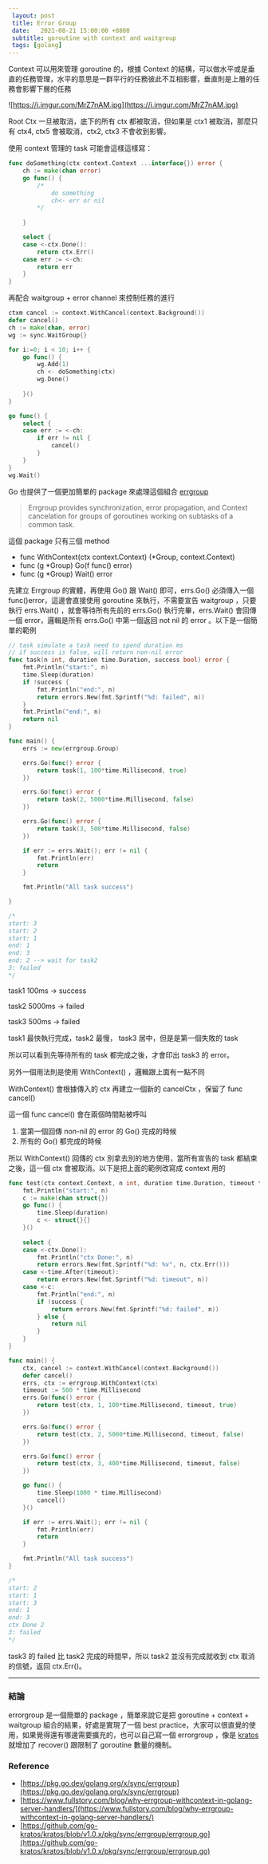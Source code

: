 ```yaml
---
 layout: post
 title: Error Group
 date:   2021-08-21 15:00:00 +0800
 subtitle: goroutine with context and waitgroup
 tags: [golang]
---
```

Context 可以用來管理 goroutine 的，根據 Context 的結構，可以做水平或是垂直的任務管理，水平的意思是一群平行的任務彼此不互相影響，垂直則是上層的任務會影響下層的任務

![https://i.imgur.com/MrZ7nAM.jpg](https://i.imgur.com/MrZ7nAM.jpg)

Root Ctx 一旦被取消，底下的所有 ctx 都被取消，但如果是 ctx1 被取消，那麼只有 ctx4, ctx5 會被取消，ctx2, ctx3 不會收到影響。

使用 context 管理的 task 可能會這樣這樣寫：

```go
func doSomething(ctx context.Context ...interface{}) error {
	ch := make(chan error)
	go func() {
		/*
			do something
			ch<- err or nil
		*/
		 
	}

	select {
	case <-ctx.Done():
		return ctx.Err()
	case err := <-ch:
		return err
	}
}
```

再配合 waitgroup + error channel 來控制任務的進行

```go
ctxm cancel := context.WithCancel(context.Background())
defer cancel()
ch := make(chan, error)
wg := sync.WaitGroup{}

for i:=0; i < 10; i++ {
	go func() {
		wg.Add(1)
		ch <- doSomething(ctx)
		wg.Done()
		
	}()
}

go func() {
	select {
	case err := <-ch:
		if err != nil {
			cancel()
		}	
	}
}
wg.Wait()
```

Go 也提供了一個更加簡單的 package 來處理這個組合 [errgroup](https://pkg.go.dev/golang.org/x/sync/errgroup)

> Errgroup provides synchronization, error propagation, and Context cancelation for groups of goroutines working on subtasks of a common task.

這個 package 只有三個 method

- func WithContext(ctx context.Context) (*Group, context.Context)
- func (g *Group) Go(f func() error)
- func (g *Group) Wait() error

先建立 Errgroup 的實體，再使用 Go() 跟 Wait() 即可，errs.Go() 必須傳入一個 func()error，這邊會直接使用 goroutine 來執行，不需要宣告 waitgroup ，只要執行 errs.Wait() ，就會等待所有先前的 errs.Go() 執行完畢，errs.Wait() 會回傳一個 error，邏輯是所有 errs.Go() 中第一個返回 not nil 的 error 。以下是一個簡單的範例

```go
// task simulate a task need to spend duration ms
// if success is false, will return non-nil error
func task(n int, duration time.Duration, success bool) error {
	fmt.Println("start:", n)
	time.Sleep(duration)
	if !success {
		fmt.Println("end:", n)
		return errors.New(fmt.Sprintf("%d: failed", n))
	}
	fmt.Println("end:", n)
	return nil
}

func main() {
	errs := new(errgroup.Group)

	errs.Go(func() error {
		return task(1, 100*time.Millisecond, true)
	})

	errs.Go(func() error {
		return task(2, 5000*time.Millisecond, false)
	})

	errs.Go(func() error {
		return task(3, 500*time.Millisecond, false)
	})

	if err := errs.Wait(); err != nil {
		fmt.Println(err)
		return
	}

	fmt.Println("All task success")

}

/*
start: 3
start: 2
start: 1
end: 1
end: 3 
end: 2 --> wait for task2 
3: failed
*/
```

task1 100ms → success

task2 5000ms → failed

task3 500ms → failed

task1 最快執行完成，task2 最慢， task3 居中，但是是第一個失敗的 task

所以可以看到先等待所有的 task 都完成之後，才會印出 task3 的 error。

另外一個用法則是使用 WithContext() ，邏輯跟上面有一點不同

WithContext()  會根據傳入的 ctx 再建立一個新的 cancelCtx ，保留了 func cancel()

這一個 func cancel() 會在兩個時間點被呼叫

1. 當第一個回傳 non-nil 的 error 的 Go() 完成的時候
2. 所有的 Go() 都完成的時候

所以 WithContext() 回傳的 ctx 別拿去別的地方使用，當所有宣告的 task 都結束之後，這一個 ctx 會被取消。以下是把上面的範例改寫成 context 用的

```go
func test(ctx context.Context, n int, duration time.Duration, timeout time.Duration, success bool) error {
	fmt.Println("start:", n)
	c := make(chan struct{})
	go func() {
		time.Sleep(duration)
		c <- struct{}{}
	}()
	
	select {
	case <-ctx.Done():
		fmt.Println("ctx Done:", n)
		return errors.New(fmt.Sprintf("%d: %v", n, ctx.Err()))
	case <-time.After(timeout):
		return errors.New(fmt.Sprintf("%d: timeout", n))
	case <-c:
		fmt.Println("end:", n)
		if !success {
			return errors.New(fmt.Sprintf("%d: failed", n))
		} else {
			return nil
		}
	}
}

func main() {
	ctx, cancel := context.WithCancel(context.Background())
	defer cancel()
	errs, ctx := errgroup.WithContext(ctx)
	timeout := 500 * time.Millisecond
	errs.Go(func() error {
		return test(ctx, 1, 100*time.Millisecond, timeout, true)
	})

	errs.Go(func() error {
		return test(ctx, 2, 5000*time.Millisecond, timeout, false)
	})

	errs.Go(func() error {
		return test(ctx, 3, 400*time.Millisecond, timeout, false)
	})

	go func() {
		time.Sleep(1000 * time.Millisecond)
		cancel()
	}()

	if err := errs.Wait(); err != nil {
		fmt.Println(err)
		return
	}

	fmt.Println("All task success")
}

/*
start: 2
start: 1
start: 3
end: 1
end: 3
ctx Done 2
3: failed
*/
```

task3 的 failed 比 task2 完成的時間早，所以 task2 並沒有完成就收到 ctx 取消的信號，返回 ctx.Err()。

---

### 結論

errorgroup 是一個簡單的 package ，簡單來說它是把 goroutine + context + waitgroup 組合的結果，好處是實現了一個 best practice，大家可以很直覺的使用，如果覺得還有哪邊需要擴充的，也可以自己寫一個 errorgroup ，像是 [kratos](https://github.com/go-kratos/kratos/blob/v1.0.x/pkg/sync/errgroup/errgroup.go) 就增加了 recover() 跟限制了 goroutine 數量的機制。

### Reference

- [https://pkg.go.dev/golang.org/x/sync/errgroup](https://pkg.go.dev/golang.org/x/sync/errgroup)
- [https://www.fullstory.com/blog/why-errgroup-withcontext-in-golang-server-handlers/](https://www.fullstory.com/blog/why-errgroup-withcontext-in-golang-server-handlers/)
- [https://github.com/go-kratos/kratos/blob/v1.0.x/pkg/sync/errgroup/errgroup.go](https://github.com/go-kratos/kratos/blob/v1.0.x/pkg/sync/errgroup/errgroup.go)
